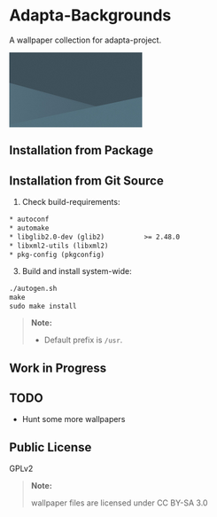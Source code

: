 Adapta-Backgrounds
=========

A wallpaper collection for adapta-project.

  <img src=".github/tri-fadeno-thumbnail.jpg" alt="Tri-Fadeno-Thumbnail" align="center" />

Installation from Package
------------

Installation from Git Source
------------

1. Check build-requirements:

 ```
 * autoconf
 * automake
 * libglib2.0-dev (glib2)          >= 2.48.0
 * libxml2-utils (libxml2)
 * pkg-config (pkgconfig)
 ```

3. Build and install system-wide:

 ```
 ./autogen.sh
 make
 sudo make install
 ```

 > **Note:**
 >
 >   * Default prefix is `/usr`.

Work in Progress
----------------

TODO
----
* Hunt some more wallpapers

Public License
--------------
 GPLv2

 > **Note:**
 >
 > wallpaper files are licensed under CC BY-SA 3.0
